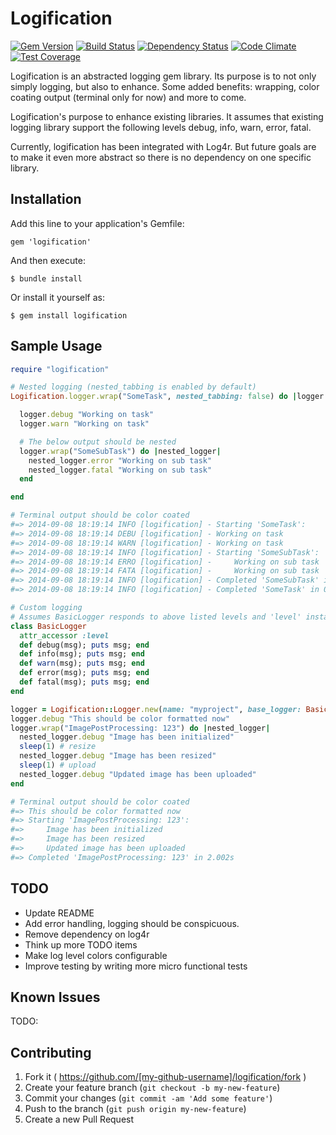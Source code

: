 Logification
============

[![Gem Version](https://badge.fury.io/rb/logification.svg)](http://badge.fury.io/rb/logification) [![Build Status](https://travis-ci.org/NeMO84/logification.svg?branch=master)](https://travis-ci.org/NeMO84/logification) [![Dependency Status](https://gemnasium.com/NeMO84/logification.svg)](https://gemnasium.com/NeMO84/logification) [![Code Climate](https://codeclimate.com/github/NeMO84/logification/badges/gpa.svg)](https://codeclimate.com/github/NeMO84/logification) [![Test Coverage](https://codeclimate.com/github/NeMO84/logification/badges/coverage.svg)](https://codeclimate.com/github/NeMO84/logification)

Logification is an abstracted logging gem library. Its purpose is to not only simply logging, but also to enhance. Some added benefits: wrapping, color coating output (terminal only for now) and more to come.

Logification's purpose to enhance existing libraries. It assumes that existing logging library support the following levels debug, info, warn, error, fatal.

Currently, logification has been integrated with Log4r. But future goals are to make it even more abstract so there is no dependency on one specific library.

## Installation

Add this line to your application's Gemfile:

    gem 'logification'

And then execute:

    $ bundle install

Or install it yourself as:

    $ gem install logification

## Sample Usage

```ruby
require "logification"

# Nested logging (nested_tabbing is enabled by default)
Logification.logger.wrap("SomeTask", nested_tabbing: false) do |logger|

  logger.debug "Working on task"
  logger.warn "Working on task"

  # The below output should be nested
  logger.wrap("SomeSubTask") do |nested_logger|
    nested_logger.error "Working on sub task"
    nested_logger.fatal "Working on sub task"
  end

end

# Terminal output should be color coated
#=> 2014-09-08 18:19:14 INFO [logification] - Starting 'SomeTask':
#=> 2014-09-08 18:19:14 DEBU [logification] - Working on task
#=> 2014-09-08 18:19:14 WARN [logification] - Working on task
#=> 2014-09-08 18:19:14 INFO [logification] - Starting 'SomeSubTask':
#=> 2014-09-08 18:19:14 ERRO [logification] -     Working on sub task
#=> 2014-09-08 18:19:14 FATA [logification] -     Working on sub task
#=> 2014-09-08 18:19:14 INFO [logification] - Completed 'SomeSubTask' in 0.0s
#=> 2014-09-08 18:19:14 INFO [logification] - Completed 'SomeTask' in 0.0s

# Custom logging
# Assumes BasicLogger responds to above listed levels and 'level' instance method call)
class BasicLogger
  attr_accessor :level
  def debug(msg); puts msg; end
  def info(msg); puts msg; end
  def warn(msg); puts msg; end
  def error(msg); puts msg; end
  def fatal(msg); puts msg; end
end

logger = Logification::Logger.new(name: "myproject", base_logger: BasicLogger.new)
logger.debug "This should be color formatted now"
logger.wrap("ImagePostProcessing: 123") do |nested_logger|
  nested_logger.debug "Image has been initialized"
  sleep(1) # resize
  nested_logger.debug "Image has been resized"
  sleep(1) # upload
  nested_logger.debug "Updated image has been uploaded"
end

# Terminal output should be color coated
#=> This should be color formatted now
#=> Starting 'ImagePostProcessing: 123':
#=>     Image has been initialized
#=>     Image has been resized
#=>     Updated image has been uploaded
#=> Completed 'ImagePostProcessing: 123' in 2.002s
```

## TODO

  - Update README
  - Add error handling, logging should be conspicuous.
  - Remove dependency on log4r
  - Think up more TODO items
  - Make log level colors configurable
  - Improve testing by writing more micro functional tests


## Known Issues

TODO:


## Contributing

1. Fork it ( https://github.com/[my-github-username]/logification/fork )
2. Create your feature branch (`git checkout -b my-new-feature`)
3. Commit your changes (`git commit -am 'Add some feature'`)
4. Push to the branch (`git push origin my-new-feature`)
5. Create a new Pull Request
